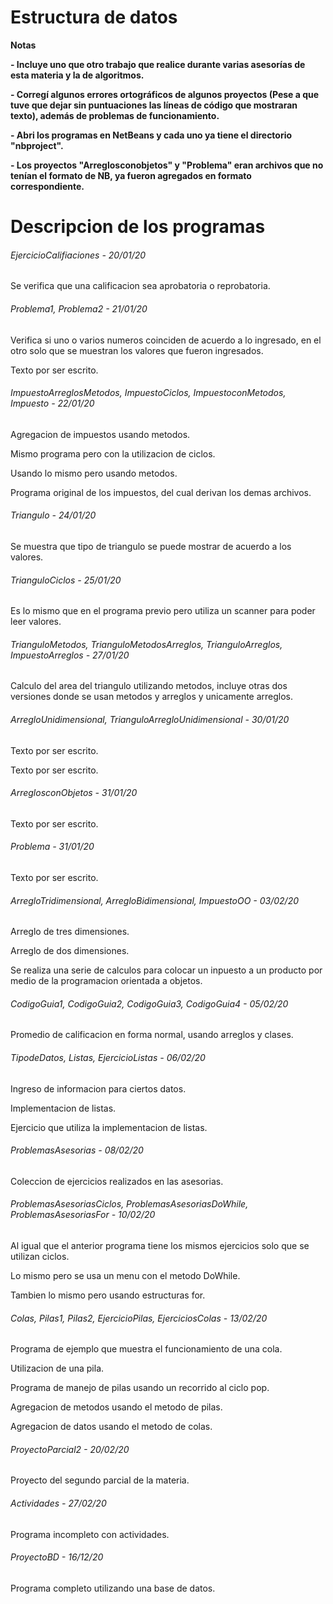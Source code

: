 # Estructura de datos

<!----Notas---->
**Notas**

**- Incluye uno que otro trabajo que realice durante varias asesorías de esta materia y la de algoritmos.**

**- Corregí algunos errores ortográficos de algunos proyectos (Pese a que tuve que dejar sin puntuaciones las líneas de código que mostraran texto), además de problemas de funcionamiento.**

**- Abri los programas en NetBeans y cada uno ya tiene el directorio "nbproject".**

**- Los proyectos "Arreglosconobjetos" y "Problema" eran archivos que no tenían el formato de NB, ya fueron agregados en formato correspondiente.**
<!----Separador de las notas---->

<!----Directorio con descripcion de los programas---->
# Descripcion de los programas
###### EjercicioCalifiaciones - 20/01/20
Se verifica que una calificacion sea aprobatoria o reprobatoria.

<!----Separador---->

###### Problema1, Problema2 - 21/01/20
Verifica si uno o varios numeros coinciden de acuerdo a lo ingresado, en el otro solo que se muestran los valores que fueron ingresados.

<!----Separador---->

Texto por ser escrito.

<!----Separador---->

###### ImpuestoArreglosMetodos, ImpuestoCiclos, ImpuestoconMetodos, Impuesto - 22/01/20
Agregacion de impuestos usando metodos.

<!----Separador---->

Mismo programa pero con la utilizacion de ciclos.

<!----Separador---->

Usando lo mismo pero usando metodos.

<!----Separador---->

Programa original de los impuestos, del cual derivan los demas archivos.

<!----Separador---->

###### Triangulo - 24/01/20
Se muestra que tipo de triangulo se puede mostrar de acuerdo a los valores.

<!----Separador---->

###### TrianguloCiclos - 25/01/20
Es lo mismo que en el programa previo pero utiliza un scanner para poder leer valores.

<!----Separador---->

###### TrianguloMetodos, TrianguloMetodosArreglos, TrianguloArreglos, ImpuestoArreglos - 27/01/20
Calculo del area del triangulo utilizando metodos, incluye otras dos versiones donde se usan metodos y arreglos y unicamente arreglos. 

###### ArregloUnidimensional, TrianguloArregloUnidimensional - 30/01/20
Texto por ser escrito.

<!----Separador---->

Texto por ser escrito.

<!----Separador---->

###### ArreglosconObjetos - 31/01/20
Texto por ser escrito.

<!----Separador---->

###### Problema - 31/01/20
Texto por ser escrito.

<!----Separador---->

###### ArregloTridimensional, ArregloBidimensional, ImpuestoOO - 03/02/20
Arreglo de tres dimensiones.

<!----Separador---->

Arreglo de dos dimensiones.

<!----Separador---->

Se realiza una serie de calculos para colocar un inpuesto a un producto por medio de la programacion orientada a objetos.

<!----Separador---->

###### CodigoGuia1, CodigoGuia2, CodigoGuia3, CodigoGuia4 - 05/02/20
Promedio de calificacion en forma normal, usando arreglos y clases.

<!----Separador---->

###### TipodeDatos, Listas, EjercicioListas - 06/02/20
Ingreso de informacion para ciertos datos.

<!----Separador---->

Implementacion de listas.

<!----Separador---->

Ejercicio que utiliza la implementacion de listas.

<!----Separador---->

###### ProblemasAsesorias - 08/02/20
Coleccion de ejercicios realizados en las asesorias.

<!----Separador---->

###### ProblemasAsesoriasCiclos, ProblemasAsesoriasDoWhile, ProblemasAsesoriasFor - 10/02/20
Al igual que el anterior programa tiene los mismos ejercicios solo que se utilizan ciclos.

<!----Separador---->

Lo mismo pero se usa un menu con el metodo DoWhile.

<!----Separador---->

Tambien lo mismo pero usando estructuras for.

<!----Separador---->

###### Colas, Pilas1, Pilas2, EjercicioPilas, EjerciciosColas - 13/02/20
Programa de ejemplo que muestra el funcionamiento de una cola.

<!----Separador---->

Utilizacion de una pila.

<!----Separador---->

Programa de manejo de pilas usando un recorrido al ciclo pop.

<!----Separador---->

Agregacion de metodos usando el metodo de pilas.

<!----Separador---->

Agregacion de datos usando el metodo de colas.

<!----Separador---->

###### ProyectoParcial2 - 20/02/20
Proyecto del segundo parcial de la materia.

<!----Separador---->

###### Actividades - 27/02/20
Programa incompleto con actividades.

<!----Separador---->

###### ProyectoBD - 16/12/20
Programa completo utilizando una base de datos.

<!----Separador del directorio con descripcion de los programas---->